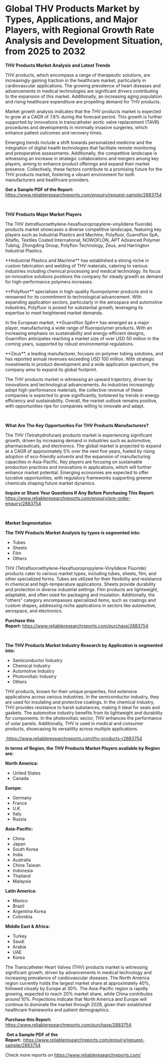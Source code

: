 <p><h1>Global THV Products Market by Types, Applications, and Major Players, with Regional Growth Rate Analysis and Development Situation, from 2025 to 2032</h1></p><p><strong>THV Products Market Analysis and Latest Trends</strong></p>
<p><p>THV products, which encompass a range of therapeutic solutions, are increasingly gaining traction in the healthcare market, particularly in cardiovascular applications. The growing prevalence of heart diseases and advancements in medical technologies are significant drivers contributing to the expansion of this market. Additionally, an increasing aging population and rising healthcare expenditure are propelling demand for THV products.</p><p>Market growth analysis indicates that the THV products market is expected to grow at a CAGR of 7.8% during the forecast period. This growth is further supported by innovations in transcatheter aortic valve replacement (TAVR) procedures and developments in minimally invasive surgeries, which enhance patient outcomes and recovery times. </p><p>Emerging trends include a shift towards personalized medicine and the integration of digital health technologies that facilitate remote monitoring and preoperative assessments. Additionally, the competitive landscape is witnessing an increase in strategic collaborations and mergers among key players, aiming to enhance product offerings and expand their market presence. Collectively, these factors contribute to a promising future for the THV products market, fostering a vibrant environment for both manufacturers and healthcare providers.</p></p>
<p><strong>Get a Sample PDF of the Report:&nbsp;</strong> <a href="https://www.reliableresearchreports.com/enquiry/request-sample/2883754?utm_campaign=2030&utm_medium=2&utm_source=Github&utm_content=ia&utm_term=13032025&utm_id=thv-products">https://www.reliableresearchreports.com/enquiry/request-sample/2883754</a></p>
<p>&nbsp;</p>
<p><strong>THV Products Major Market Players</strong></p>
<p><p>The THV (tetrafluoroethylene-hexafluoropropylene-vinylidene fluoride) products market showcases a diverse competitive landscape, featuring key players such as Industrial Plastics and Machine, Polyfluor, Guarniflon SpA, Altaflo, Textiles Coated International, NOWOFLON, APT Advanced Polymer Tubing, Zhongding Group, Polyflon Technology, Zeus, and Harrington Industrial Plastics.</p><p>**Industrial Plastics and Machine** has established a strong niche in custom fabrication and welding of THV materials, catering to various industries including chemical processing and medical technology. Its focus on innovative solutions positions the company for steady growth as demand for high-performance polymers increases.</p><p>**Polyfluor** specializes in high-quality fluoropolymer products and is renowned for its commitment to technological advancement. With expanding application sectors, particularly in the aerospace and automotive industries, Polyfluor is poised for substantial growth, leveraging its expertise to meet heightened market demands.</p><p>In the European market, **Guarniflon SpA** has emerged as a major player, manufacturing a wide range of fluoropolymer products. With an increasing emphasis on sustainability and energy-efficient designs, Guarniflon anticipates reaching a market size of over USD 50 million in the coming years, supported by robust environmental regulations.</p><p>**Zeus**, a leading manufacturer, focuses on polymer tubing solutions, and has reported annual revenues exceeding USD 100 million. With strategic investments in product development and a wide application spectrum, the company aims to expand its global footprint.</p><p>The THV products market is witnessing an upward trajectory, driven by innovations and technological advancements. As industries increasingly adopt high-performance materials, the collective revenue of these companies is expected to grow significantly, bolstered by trends in energy efficiency and sustainability. Overall, the market outlook remains positive, with opportunities ripe for companies willing to innovate and adapt.</p></p>
<p>&nbsp;</p>
<p><strong>What Are The Key Opportunities For THV Products Manufacturers?</strong></p>
<p><p>The THV (Tetrahydrofuran) products market is experiencing significant growth, driven by increasing demand in industries such as automotive, pharmaceuticals, and electronics. The global market is projected to expand at a CAGR of approximately 5% over the next five years, fueled by rising adoption of eco-friendly solvents and the expansion of manufacturing capacities in Asia-Pacific. Key players are focusing on sustainable production practices and innovations in applications, which will further enhance market potential. Emerging economies are expected to offer lucrative opportunities, with regulatory frameworks supporting greener chemicals shaping future market dynamics.</p></p>
<p><strong>Inquire or Share Your Questions If Any Before Purchasing This Report:</strong> <a href="https://www.reliableresearchreports.com/enquiry/pre-order-enquiry/2883754?utm_campaign=2030&utm_medium=2&utm_source=Github&utm_content=ia&utm_term=13032025&utm_id=thv-products">https://www.reliableresearchreports.com/enquiry/pre-order-enquiry/2883754</a></p>
<p>&nbsp;</p>
<p><strong>Market Segmentation</strong></p>
<p><strong>The THV Products Market Analysis by types is segmented into:</strong></p>
<p><ul><li>Tubes</li><li>Sheets</li><li>Film</li><li>Others</li></ul></p>
<p><p>THV (Tetrafluoroethylene-Hexafluoropropylene-Vinylidene Fluoride) products cater to various market types, including tubes, sheets, film, and other specialized forms. Tubes are utilized for their flexibility and resistance in chemical and high-temperature applications. Sheets provide durability and protection in diverse industrial settings. Film products are lightweight, adaptable, and often used for packaging and insulation. Additionally, the "others" category encompasses specialized items, such as coatings and custom shapes, addressing niche applications in sectors like automotive, aerospace, and electronics.</p></p>
<p><strong>Purchase this Report:&nbsp;</strong><a href="https://www.reliableresearchreports.com/purchase/2883754?utm_campaign=2030&utm_medium=2&utm_source=Github&utm_content=ia&utm_term=13032025&utm_id=thv-products">https://www.reliableresearchreports.com/purchase/2883754</a></p>
<p>&nbsp;</p>
<p><strong>The THV Products Market Industry Research by Application is segmented into:</strong></p>
<p><ul><li>Semiconductor Industry</li><li>Chemical Industry</li><li>Automotive Industry</li><li>Photovoltaic Industry</li><li>Others</li></ul></p>
<p><p>THV products, known for their unique properties, find extensive applications across various industries. In the semiconductor industry, they are used for insulating and protective coatings. In the chemical industry, THV provides resistance to harsh substances, making it ideal for seals and gaskets. The automotive industry benefits from its lightweight and durability for components. In the photovoltaic sector, THV enhances the performance of solar panels. Additionally, THV is used in medical and consumer products, showcasing its versatility across multiple applications.</p></p>
<p><a href="https://www.reliableresearchreports.com/thv-products-r2883754?utm_campaign=2030&utm_medium=2&utm_source=Github&utm_content=ia&utm_term=13032025&utm_id=thv-products">&nbsp;https://www.reliableresearchreports.com/thv-products-r2883754</a></p>
<p><strong>In terms of Region, the THV Products Market Players available by Region are:</strong></p>
<p>
    <p> <strong> North America: </strong>
        <ul>
            <li>United States</li>
            <li>Canada</li>
        </ul>
        </p> 
    <p> <strong> Europe: </strong>
        <ul>
            <li>Germany</li>
            <li>France</li>
            <li>U.K.</li>
            <li>Italy</li>
            <li>Russia</li>
        </ul>
        </p> 
    <p> <strong> Asia-Pacific: </strong>
        <ul>
            <li>China</li>
            <li>Japan</li>
            <li>South Korea</li>
            <li>India</li>
            <li>Australia</li>
            <li>China Taiwan</li>
            <li>Indonesia</li>
            <li>Thailand</li>
            <li>Malaysia</li>
        </ul>
        </p> 
    <p> <strong> Latin America: </strong>
        <ul>
            <li>Mexico</li>
            <li>Brazil</li>
            <li>Argentina Korea</li>
            <li>Colombia</li>
        </ul>
        </p> 
    <p> <strong> Middle East & Africa: </strong>
        <ul>
            <li>Turkey</li>
            <li>Saudi</li>
            <li>Arabia</li>
            <li>UAE</li>
            <li>Korea</li>
        </ul>
    </p>
    </p>
<p><p>The Transcatheter Heart Valves (THV) products market is witnessing significant growth, driven by advancements in medical technology and increasing prevalence of cardiovascular diseases. The North America region currently holds the largest market share at approximately 40%, followed closely by Europe at 30%. The Asia-Pacific region is rapidly growing, expected to reach 20% market share, while China contributes around 10%. Projections indicate that North America and Europe will continue to dominate the market through 2028, given their established healthcare frameworks and patient demographics.</p></p>
<p><strong>Purchase this Report: </strong><a href="https://www.reliableresearchreports.com/purchase/2883754?utm_campaign=2030&utm_medium=2&utm_source=Github&utm_content=ia&utm_term=13032025&utm_id=thv-products">https://www.reliableresearchreports.com/purchase/2883754</a></p>
<p>&nbsp;<strong>Get a Sample PDF of the Report:&nbsp;&nbsp;</strong><a href="https://www.reliableresearchreports.com/enquiry/request-sample/2883754?utm_campaign=2030&utm_medium=2&utm_source=Github&utm_content=ia&utm_term=13032025&utm_id=thv-products">https://www.reliableresearchreports.com/enquiry/request-sample/2883754</a></p>
<p><strong></strong></p>
<p>Check more reports on <a href="https://www.reliableresearchreports.com/?utm_campaign=2030&utm_medium=2&utm_source=Github&utm_content=ia&utm_term=13032025&utm_id=thv-products">https://www.reliableresearchreports.com/</a></p>